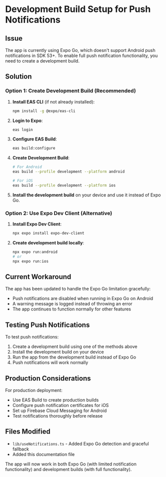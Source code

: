 # Development Build Setup for Push Notifications

## Issue
The app is currently using Expo Go, which doesn't support Android push notifications in SDK 53+. To enable full push notification functionality, you need to create a development build.

## Solution

### Option 1: Create Development Build (Recommended)

1. **Install EAS CLI** (if not already installed):
   ```bash
   npm install -g @expo/eas-cli
   ```

2. **Login to Expo**:
   ```bash
   eas login
   ```

3. **Configure EAS Build**:
   ```bash
   eas build:configure
   ```

4. **Create Development Build**:
   ```bash
   # For Android
   eas build --profile development --platform android
   
   # For iOS
   eas build --profile development --platform ios
   ```

5. **Install the development build** on your device and use it instead of Expo Go.

### Option 2: Use Expo Dev Client (Alternative)

1. **Install Expo Dev Client**:
   ```bash
   npx expo install expo-dev-client
   ```

2. **Create development build locally**:
   ```bash
   npx expo run:android
   # or
   npx expo run:ios
   ```

## Current Workaround

The app has been updated to handle the Expo Go limitation gracefully:
- Push notifications are disabled when running in Expo Go on Android
- A warning message is logged instead of throwing an error
- The app continues to function normally for other features

## Testing Push Notifications

To test push notifications:
1. Create a development build using one of the methods above
2. Install the development build on your device
3. Run the app from the development build instead of Expo Go
4. Push notifications will work normally

## Production Considerations

For production deployment:
- Use EAS Build to create production builds
- Configure push notification certificates for iOS
- Set up Firebase Cloud Messaging for Android
- Test notifications thoroughly before release

## Files Modified

- `lib/useNotifications.ts` - Added Expo Go detection and graceful fallback
- Added this documentation file

The app will now work in both Expo Go (with limited notification functionality) and development builds (with full functionality).
